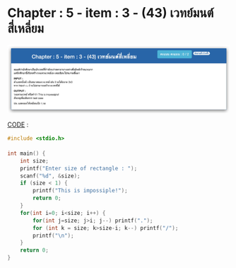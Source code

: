 # Chapter : 5 - item : 3 - (43) เวทย์มนต์สี่เหลี่ยม

![img](./assets/3.jpg)

[CODE][file] :
```c
#include <stdio.h>

int main() {
    int size;
    printf("Enter size of rectangle : ");
    scanf("%d", &size);
    if (size < 1) {
        printf("This is impossiple!");
        return 0;
    }
    for(int i=0; i<size; i++) {
        for(int j=size; j>i; j--) printf(".");
        for (int k = size; k>size-i; k--) printf("/");
        printf("\n");
    }
    return 0;
}
```

[file]: ./src/03.c
